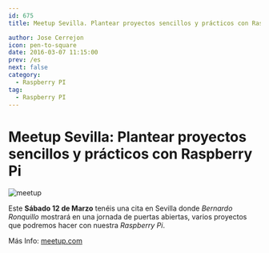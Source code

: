 ```yaml
---
id: 675
title: Meetup Sevilla. Plantear proyectos sencillos y prácticos con Raspberry Pi

author: Jose Cerrejon
icon: pen-to-square
date: 2016-03-07 11:15:00
prev: /es
next: false
category:
  - Raspberry PI
tag:
  - Raspberry PI
---
```


# Meetup Sevilla: Plantear proyectos sencillos y prácticos con Raspberry Pi


![meetup](/images/2016/03/meetup.png)

Este **Sábado 12 de Marzo** tenéis una cita en Sevilla donde *Bernardo Ronquillo* mostrará en una jornada de puertas abiertas, varios proyectos que podremos hacer con nuestra *Raspberry Pi*.

Más Info: [meetup.com](http://www.meetup.com/es-ES/RaspberryPi-Hackers-en-Sevilla/events/229259308/)